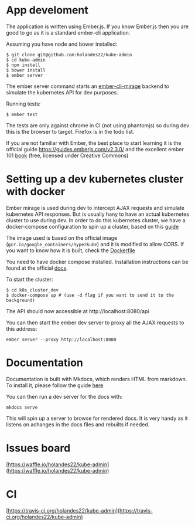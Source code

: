 # App develoment

The application is written using Ember.js. If you know Ember.js then you are good to go as
it is a standard ember-cli application.

Assuming you have node and bower installed:

    $ git clone git@github.com:holandes22/kube-admin
    $ cd kube-admin
    $ npm install
    $ bower install
    $ ember server

The ember server command starts an [ember-cli-mirage](http://www.ember-cli-mirage.com/) backend to simulate the kubernetes API
for dev purposes.

Running tests:

    $ ember test

The tests are only against chrome in CI (not using phantomjs) so during dev this is the browser to target.
Firefox is in the todo list.

If you are not familiar with Ember, the best place to start learning it is the official guide https://guides.emberjs.com/v2.3.0/
and the excellent ember 101 [book](https://github.com/abuiles/ember-101) (free, licensed under Creative Commons)

# Setting up a dev kubernetes cluster with docker

Ember mirage is used during dev to intercept AJAX requests and simulate kubernetes API responses.
But is usually hany to have an actual kubernetes cluster to use during dev.
In order to do this kubernetes cluster, we have a docker-compose configuration
to spin up a cluster, based on this [guide](http://kubernetes.io/v1.1/docs/getting-started-guides/docker.html)

The image used is based on the official image (`gcr.io/google_containers/hyperkube`)
and it is modified to allow CORS. If you want to know how it is built, check the [Dockerfile](https://github.com/holandes22/kube-admin/blob/master/k8s_cluster_dev/Dockerfile)

You need to have docker compose installed. Installation instructions can be found at the official [docs](https://docs.docker.com/compose/install/).

To start the cluster:

    $ cd k8s_cluster_dev
    $ docker-compose up # (use -d flag if you want to send it to the background)

The API should now accessible at http://localhost:8080/api

You can then start the ember dev server to proxy all the AJAX requests to this address:

    ember server --proxy http://localhost:8080

# Documentation

Documentation is built with Mkdocs, which renders HTML from markdown.
To install it, please follow the guide [here](http://www.mkdocs.org/#installation)

You can then run a dev server for the docs with:

    mkdocs serve

This will spin up a server to browse for rendered docs. It is very handy as it listens
on achanges in the docs files and rebuilts if needed.

# Issues board

[https://waffle.io/holandes22/kube-admin](https://waffle.io/holandes22/kube-admin)

# CI

[https://travis-ci.org/holandes22/kube-admin](https://travis-ci.org/holandes22/kube-admin)
